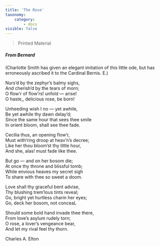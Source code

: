 ```yaml
---
title: 'The Rose'
taxonomy:
    category:
        - docs
visible: false
---
```


> <span class="red">Printed Material</span>

##### From Bernard
  
(Charlotte Smith has given an elegant imitation of this little ode, but has erroneously ascribed it to the Cardinal Bernis. E.)  
  
Nurs’d by the zephyr’s balmy sighs,  
And cherish’d by the tears of morn;  
O flow’r of flow’rs! unfold — arise!  
O haste,, delicious rose, be born!  
  
Unheeding wish I no — yet awhile,  
Be yet awhile thy dawn delay’d;  
Since the same hour that sees thee smile  
In orient bloom, shall see thee fade.  
  
Cecilia thus, an opening flow’r,  
Must with’ring droop at heav’n’s decree;  
Like her thou bloom’st thy little hour,  
And she, alas! must fade like thee.  
  
But go — and on her bosom die;  
At once thy throne and blissful tomb;  
While envious heaves my secret sigh  
To share with thee so sweet a doom.  
  
Love shall thy graceful bent advise,  
Thy blushing trem’lous tints reveal;  
Go, bright yet hurtless charm her eyes;  
Go, deck her bosom, not conceaL  
  
Should some bold hand invade thee there,  
From love’s asylum rudely torn;  
O rose, a lover’s vengeance bear,  
And let my rival feel thy thorn.  
  
Charles A. Elton

